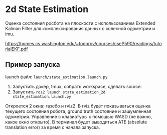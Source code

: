 # 2d State Estimation

Оценка состояния росбота на плоскости с использованием Extended Kalman Filter для комплексирования данных с колесной одометрии и imu.

https://homes.cs.washington.edu/~todorov/courses/cseP590/readings/tutorialEKF.pdf

## Пример запуска

launch файл: `launch/state_estimation.launch.py`

1. Запустить докер, tmux, собрать workspace, сделать source.
2. Запустить `ros2 launch state_estimation_2d state_estimation.launch.py`

Откроется 2 окна: газебо и rviz2. В rviz будет показываться оценка текущего состояния робота, ground truth состояние и зашумленная одометрия. Управление с клавиатуры с помощью WASD (не важно, какое окно открыто). В терминал будет выводиться ATE (absolute translation error) за время с начала запуска.

